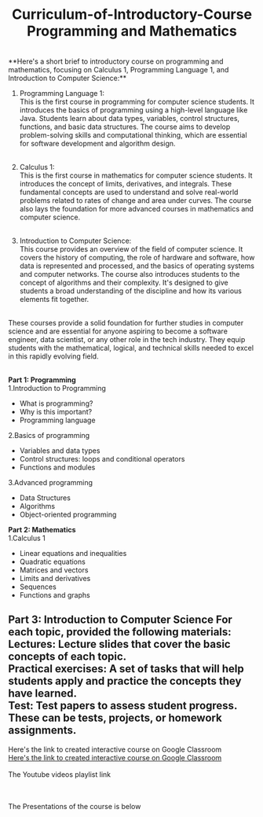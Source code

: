 <h1 align="center">Curriculum-of-Introductory-Course Programming and Mathematics</h1><br>
**Here's a short brief to introductory course on programming and mathematics, focusing on Calculus 1, Programming Language 1, and Introduction to Computer Science:** <br>

1. Programming Language 1:<br> This is the first course in programming for computer science students. It introduces the basics of programming using a high-level language like Java. Students learn about data types, variables, control structures, functions, and basic data structures. The course aims to develop problem-solving skills and computational thinking, which are essential for software development and algorithm design.<br><br>

2. Calculus 1:<br> This is the first course in mathematics for computer science students. It introduces the concept of limits, derivatives, and integrals. These fundamental concepts are used to understand and solve real-world problems related to rates of change and area under curves. The course also lays the foundation for more advanced courses in mathematics and computer science.<br><br>

3. Introduction to Computer Science:<br> This course provides an overview of the field of computer science. It covers the history of computing, the role of hardware and software, how data is represented and processed, and the basics of operating systems and computer networks. The course also introduces students to the concept of algorithms and their complexity. It's designed to give students a broad understanding of the discipline and how its various elements fit together.<br><br>

These courses provide a solid foundation for further studies in computer science and are essential for anyone aspiring to become a software engineer, data scientist, or any other role in the tech industry. They equip students with the mathematical, logical, and technical skills needed to excel in this rapidly evolving field.<br><br>

**Part 1: Programming**<br>
1.Introduction to Programming
- What is programming?
- Why is this important?
- Programming language<br>

2.Basics of programming<br>
- Variables and data types<br>
- Control structures: loops and conditional operators<br>
- Functions and modules<br>

3.Advanced programming<br>
- Data Structures<br>
- Algorithms<br>
- Object-oriented programming<br>

**Part 2: Mathematics**<br>
1.Calculus 1<br>
- Linear equations and inequalities
- Quadratic equations
- Matrices and vectors
- Limits and derivatives
- Sequences
- Functions and graphs <br>

**Part 3: Introduction to Computer Science**
For each topic, provided the following materials:<br>
**Lectures:** Lecture slides that cover the basic concepts of each topic.<br>
**Practical exercises:** A set of tasks that will help students apply and practice the concepts they have learned.<br>
**Test:** Test papers to assess student progress. These can be tests, projects, or homework assignments.
---
Here's the link to created interactive course on Google Classroom
<br>
[Here's the link to created interactive course on Google Classroom](https://classroom.google.com/c/Njc2NzY2OTQ3ODUw?cjc=6efdqkr)
<br>
<br>
The Youtube videos playlist link 
<br>

<br>
<br>
The Presentations of the course is below
<br>
